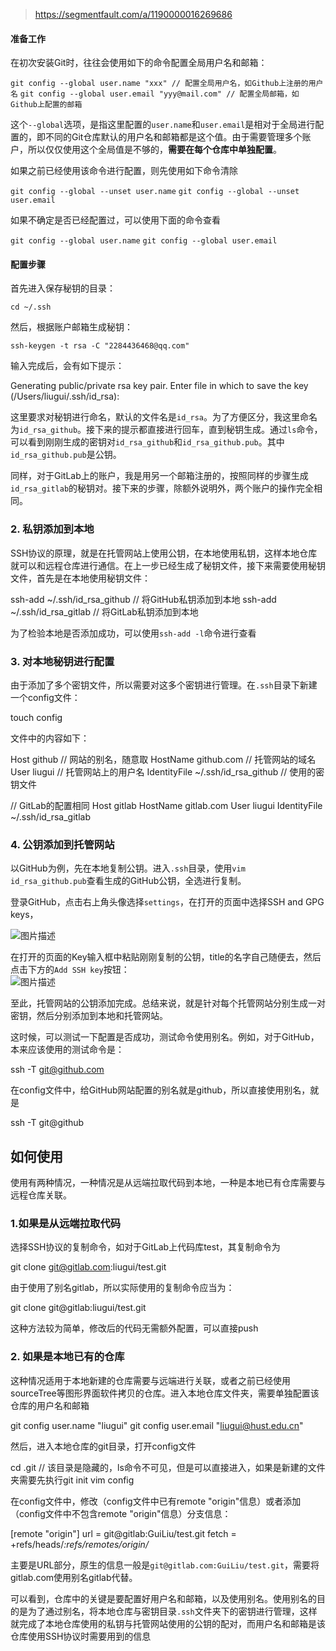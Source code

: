 >https://segmentfault.com/a/1190000016269686

#### 准备工作

在初次安装Git时，往往会使用如下的命令配置全局用户名和邮箱：

`git config --global user.name "xxx" // 配置全局用户名，如Github上注册的用户名`
`git config --global user.email "yyy@mail.com" // 配置全局邮箱，如Github上配置的邮箱`

这个`--global`选项，是指这里配置的`user.name`和`user.email`是相对于全局进行配置的，即不同的Git仓库默认的用户名和邮箱都是这个值。由于需要管理多个账户，所以仅仅使用这个全局值是不够的，**需要在每个仓库中单独配置**。

如果之前已经使用该命令进行配置，则先使用如下命令清除

`git config --global --unset user.name`
`git config --global --unset user.email`

如果不确定是否已经配置过，可以使用下面的命令查看

`git config --global user.name`
`git config --global user.email`

#### 配置步骤

首先进入保存秘钥的目录：

`cd ~/.ssh` 

然后，根据账户邮箱生成秘钥：

`ssh-keygen -t rsa -C "2284436468@qq.com"`

输入完成后，会有如下提示：

Generating public/private rsa key pair.
Enter file in which to save the key (/Users/liugui/.ssh/id_rsa):

这里要求对秘钥进行命名，默认的文件名是`id_rsa`。为了方便区分，我这里命名为`id_rsa_github`。接下来的提示都直接进行回车，直到秘钥生成。通过`ls`命令，可以看到刚刚生成的密钥对`id_rsa_github`和`id_rsa_github.pub`。其中`id_rsa_github.pub`是公钥。

同样，对于GitLab上的账户，我是用另一个邮箱注册的，按照同样的步骤生成`id_rsa_gitlab`的秘钥对。接下来的步骤，除额外说明外，两个账户的操作完全相同。

### 2. 私钥添加到本地

SSH协议的原理，就是在托管网站上使用公钥，在本地使用私钥，这样本地仓库就可以和远程仓库进行通信。在上一步已经生成了秘钥文件，接下来需要使用秘钥文件，首先是在本地使用秘钥文件：

ssh-add ~/.ssh/id_rsa_github // 将GitHub私钥添加到本地
ssh-add ~/.ssh/id_rsa_gitlab // 将GitLab私钥添加到本地

为了检验本地是否添加成功，可以使用`ssh-add -l`命令进行查看

### 3. 对本地秘钥进行配置

由于添加了多个密钥文件，所以需要对这多个密钥进行管理。在`.ssh`目录下新建一个config文件：

touch config

文件中的内容如下：

Host github // 网站的别名，随意取
HostName github.com // 托管网站的域名
User liugui // 托管网站上的用户名
IdentityFile ~/.ssh/id_rsa_github // 使用的密钥文件

// GitLab的配置相同
Host gitlab
HostName gitlab.com
User liugui
IdentityFile ~/.ssh/id_rsa_gitlab

### 4. 公钥添加到托管网站

以GitHub为例，先在本地复制公钥。进入`.ssh`目录，使用`vim id_rsa_github.pub`查看生成的GitHub公钥，全选进行复制。

登录GitHub，点击右上角头像选择`settings`，在打开的页面中选择SSH and GPG keys，

![图片描述](https://segmentfault.com/img/bVbgqEp?w=1048&h=497 "图片描述")

在打开的页面的Key输入框中粘贴刚刚复制的公钥，title的名字自己随便去，然后点击下方的`Add SSH key`按钮：  
![图片描述](https://segmentfault.com/img/bVbgqEr?w=1012&h=447)

至此，托管网站的公钥添加完成。总结来说，就是针对每个托管网站分别生成一对密钥，然后分别添加到本地和托管网站。

这时候，可以测试一下配置是否成功，测试命令使用别名。例如，对于GitHub，本来应该使用的测试命令是：

ssh -T git@github.com

在config文件中，给GitHub网站配置的别名就是github，所以直接使用别名，就是

ssh -T git@github

## 如何使用

使用有两种情况，一种情况是从远端拉取代码到本地，一种是本地已有仓库需要与远程仓库关联。

### 1.如果是从远端拉取代码

选择SSH协议的复制命令，如对于GitLab上代码库test，其复制命令为

git clone git@gitlab.com:liugui/test.git

由于使用了别名gitlab，所以实际使用的复制命令应当为：

git clone git@gitlab:liugui/test.git

这种方法较为简单，修改后的代码无需额外配置，可以直接push

### 2. 如果是本地已有的仓库

这种情况适用于本地新建的仓库需要与远端进行关联，或者之前已经使用sourceTree等图形界面软件拷贝的仓库。进入本地仓库文件夹，需要单独配置该仓库的用户名和邮箱

git config user.name "liugui"
git config user.email "liugui@hust.edu.cn"

然后，进入本地仓库的git目录，打开config文件

cd .git // 该目录是隐藏的，ls命令不可见，但是可以直接进入，如果是新建的文件夹需要先执行git init
vim config

在config文件中，修改（config文件中已有remote "origin"信息）或者添加（config文件中不包含remote "origin"信息）分支信息：

[remote "origin"]
        url = git@gitlab:GuiLiu/test.git
        fetch = +refs/heads/*:refs/remotes/origin/*

主要是URL部分，原生的信息一般是`git@gitlab.com:GuiLiu/test.git`，需要将gitlab.com使用别名gitlab代替。

可以看到，仓库中的关键是要配置好用户名和邮箱，以及使用别名。使用别名的目的是为了通过别名，将本地仓库与密钥目录`.ssh`文件夹下的密钥进行管理，这样就完成了本地仓库使用的私钥与托管网站使用的公钥的配对，而用户名和邮箱是该仓库使用SSH协议时需要用到的信息
